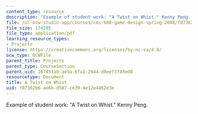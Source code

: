 ```yaml
---
content_type: resource
description: 'Example of student work: "A Twist on Whist." Kenny Peng.'
file: /ol-ocw-studio-app/courses/cms-608-game-design-spring-2008/f87362b6ae6bd507ce394e12e4462e3e_peng2.pdf
file_size: 174205
file_type: application/pdf
learning_resource_types:
- Projects
license: https://creativecommons.org/licenses/by-nc-sa/4.0/
ocw_type: OCWFile
parent_title: Projects
parent_type: CourseSection
parent_uid: 167451ab-ae9a-6fa1-2944-d8eef3f43ed8
resourcetype: Document
title: A Twist on Whist
uid: f87362b6-ae6b-d507-ce39-4e12e4462e3e
---
```

Example of student work: "A Twist on Whist." Kenny Peng.